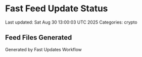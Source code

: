 # Fast Feed Update Status
Last updated: Sat Aug 30 13:00:03 UTC 2025
Categories: crypto

## Feed Files Generated

Generated by Fast Updates Workflow
